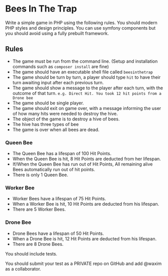 # Bees In The Trap
Write a simple game in PHP using the following rules. You should modern PHP styles and design principles. You can use symfony components but you should avoid using a fully prebuilt framework.

## Rules
- The game must be run from the command line. (Setup and installation commands such as `composer install` are fine)
- The game should have an executable shell file called `beesinthetrap`
- The game should be turn by turn, a player should type `hit` to have their turn awaiting input after each previous turn.
- The game should show a message to the player after each turn, with the outcome of that turn. `e.g. Direct Hit. You took 12 hit points from a Drone bee`
- The game should be single player.
- The game should exit on game over, with a message informing the user of how many hits were needed to destroy the hive.
- The object of the game is to destroy a hive of bees.
- The hive has three types of bee
- The game is over when all bees are dead.

### Queen Bee
- The Queen Bee has a lifespan of 100 Hit Points.
- When the Queen Bee is hit, 8 Hit Points are deducted from her lifespan.
- If/When the Queen Bee has run out of Hit Points, All remaining alive Bees automatically run out of hit points.
- There is only 1 Queen Bee.

### Worker Bee
- Worker Bees have a lifespan of 75 Hit Points.
- When a Worker Bee is hit, 10 Hit Points are deducted from his lifespan.
- There are 5 Worker Bees.

### Drone Bee
- Drone Bees have a lifespan of 50 Hit Points.
- When a Drone Bee is hit, 12 Hit Points are deducted from his lifespan.
- There are 8 Drone Bees.

You should include tests.

You should submit your test as a PRIVATE repo on GitHub and add @waxim as a collaborator. 